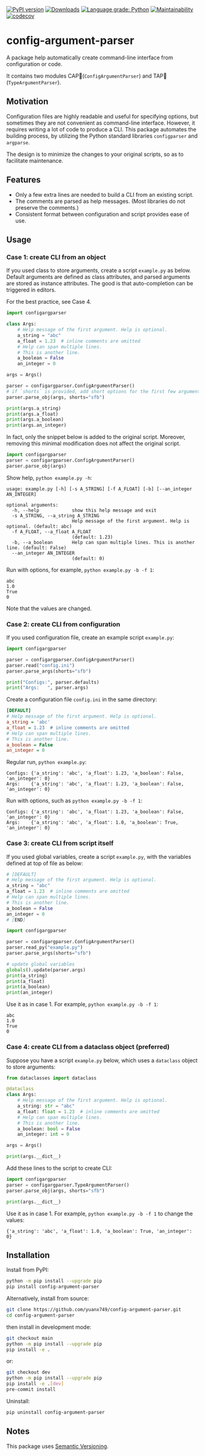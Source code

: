 [![PyPI version](https://badge.fury.io/py/config-argument-parser.svg)](https://badge.fury.io/py/config-argument-parser)
[![Downloads](https://static.pepy.tech/badge/config-argument-parser/month)](https://pepy.tech/project/config-argument-parser)
[![Language grade: Python](https://img.shields.io/lgtm/grade/python/g/yuanx749/config-argument-parser.svg?logo=lgtm&logoWidth=18)](https://lgtm.com/projects/g/yuanx749/config-argument-parser/context:python)
[![Maintainability](https://api.codeclimate.com/v1/badges/288bbabbf406afe66e37/maintainability)](https://codeclimate.com/github/yuanx749/config-argument-parser/maintainability)
[![codecov](https://codecov.io/gh/yuanx749/config-argument-parser/branch/dev/graph/badge.svg?token=W34MFRGVMY)](https://codecov.io/gh/yuanx749/config-argument-parser)

# config-argument-parser
A package help automatically create command-line interface from configuration or code.

It contains two modules CAP🧢(`ConfigArgumentParser`) and TAP🚰(`TypeArgumentParser`).

## Motivation
Configuration files are highly readable and useful for specifying options, but sometimes they are not convenient as command-line interface. However, it requires writing a lot of code to produce a CLI. This package automates the building process, by utilizing the Python standard libraries `configparser` and `argparse`.

The design is to minimize the changes to your original scripts, so as to facilitate maintenance.

## Features
- Only a few extra lines are needed to build a CLI from an existing script.
- The comments are parsed as help messages. (Most libraries do not preserve the comments.)
- Consistent format between configuration and script provides ease of use.

## Usage

### Case 1: create CLI from an object
If you used class to store arguments, create a script `example.py` as below. Default arguments are defined as class attributes, and parsed arguments are stored as instance attributes. The good is that auto-completion can be triggered in editors.

For the best practice, see Case 4.
```Python
import configargparser

class Args:
    # Help message of the first argument. Help is optional.
    a_string = "abc"
    a_float = 1.23  # inline comments are omitted
    # Help can span multiple lines.
    # This is another line.
    a_boolean = False
    an_integer = 0

args = Args()

parser = configargparser.ConfigArgumentParser()
# if `shorts` is provided, add short options for the first few arguments in order
parser.parse_obj(args, shorts="sfb")

print(args.a_string)
print(args.a_float)
print(args.a_boolean)
print(args.an_integer)
```
In fact, only the snippet below is added to the original script. Moreover, removing this minimal modification does not affect the original script.
```Python
import configargparser
parser = configargparser.ConfigArgumentParser()
parser.parse_obj(args)
```
Show help, `python example.py -h`:
```
usage: example.py [-h] [-s A_STRING] [-f A_FLOAT] [-b] [--an_integer AN_INTEGER]

optional arguments:
  -h, --help            show this help message and exit
  -s A_STRING, --a_string A_STRING
                        Help message of the first argument. Help is optional. (default: abc)
  -f A_FLOAT, --a_float A_FLOAT
                        (default: 1.23)
  -b, --a_boolean       Help can span multiple lines. This is another line. (default: False)
  --an_integer AN_INTEGER
                        (default: 0)
```
Run with options, for example, `python example.py -b -f 1`:
```
abc
1.0
True
0
```
Note that the values are changed.

### Case 2: create CLI from configuration
If you used configuration file, create an example script `example.py`:
```Python
import configargparser

parser = configargparser.ConfigArgumentParser()
parser.read("config.ini")
parser.parse_args(shorts="sfb")

print("Configs:", parser.defaults)
print("Args:   ", parser.args)
```
Create a configuration file `config.ini` in the same directory:
```ini
[DEFAULT]
# Help message of the first argument. Help is optional.
a_string = 'abc'
a_float = 1.23  # inline comments are omitted
# Help can span multiple lines.
# This is another line.
a_boolean = False
an_integer = 0
```
Regular run, `python example.py`:
```
Configs: {'a_string': 'abc', 'a_float': 1.23, 'a_boolean': False, 'an_integer': 0}
Args:    {'a_string': 'abc', 'a_float': 1.23, 'a_boolean': False, 'an_integer': 0}
```
Run with options, such as `python example.py -b -f 1`:
```
Configs: {'a_string': 'abc', 'a_float': 1.23, 'a_boolean': False, 'an_integer': 0}
Args:    {'a_string': 'abc', 'a_float': 1.0, 'a_boolean': True, 'an_integer': 0}
```

### Case 3: create CLI from script itself
If you used global variables, create a script `example.py`, with the variables defined at top of file as below:
```Python
# [DEFAULT]
# Help message of the first argument. Help is optional.
a_string = "abc"
a_float = 1.23  # inline comments are omitted
# Help can span multiple lines.
# This is another line.
a_boolean = False
an_integer = 0
# [END]

import configargparser

parser = configargparser.ConfigArgumentParser()
parser.read_py("example.py")
parser.parse_args(shorts="sfb")

# update global variables
globals().update(parser.args)
print(a_string)
print(a_float)
print(a_boolean)
print(an_integer)
```
Use it as in case 1. For example, `python example.py -b -f 1`:
```
abc
1.0
True
0
```

### Case 4: create CLI from a dataclass object (preferred)
Suppose you have a script `example.py` below, which uses a `dataclass` object to store arguments:
```Python
from dataclasses import dataclass

@dataclass
class Args:
    # Help message of the first argument. Help is optional.
    a_string: str = "abc"
    a_float: float = 1.23  # inline comments are omitted
    # Help can span multiple lines.
    # This is another line.
    a_boolean: bool = False
    an_integer: int = 0

args = Args()

print(args.__dict__)
```
Add these lines to the script to create CLI:
```Python
import configargparser
parser = configargparser.TypeArgumentParser()
parser.parse_obj(args, shorts="sfb")

print(args.__dict__)
```
Use it as in case 1. For example, `python example.py -b -f 1` to change the values:
```
{'a_string': 'abc', 'a_float': 1.0, 'a_boolean': True, 'an_integer': 0}
```

## Installation
Install from PyPI:
```bash
python -m pip install --upgrade pip
pip install config-argument-parser
```
Alternatively, install from source:
```bash
git clone https://github.com/yuanx749/config-argument-parser.git
cd config-argument-parser
```
then install in development mode:
```bash
git checkout main
python -m pip install --upgrade pip
pip install -e .
```
or:
```bash
git checkout dev
python -m pip install --upgrade pip
pip install -e .[dev]
pre-commit install
```
Uninstall:
```bash
pip uninstall config-argument-parser
```

## Notes
This package uses [Semantic Versioning](https://semver.org/).
